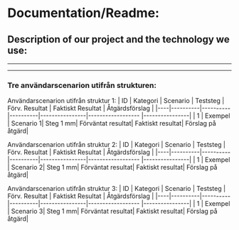 # Documentation/Readme:

## Description of our project and the technology we use: 
--- 


----------------------------------------------------
### Tre användarscenarion utifrån strukturen:
Användarscenarion utifrån struktur 1:
| ID | Kategori | Scenario | Teststeg | Förv. Resultat | Faktiskt Resultat | Åtgärdsförslag |
|----|----------|----------|----------|----------------|------------------ |----------------|
| 1  | Exempel  | Scenario 1| Steg 1 mm| Förväntat resultat| Faktiskt resultat| Förslag på åtgärd|

Användarscenarion utifrån struktur 2:
| ID | Kategori | Scenario | Teststeg | Förv. Resultat | Faktiskt Resultat | Åtgärdsförslag |
|----|----------|----------|----------|----------------|------------------ |----------------|
| 1  | Exempel  | Scenario 2| Steg 1 mm| Förväntat resultat| Faktiskt resultat| Förslag på åtgärd|

Användarscenarion utifrån struktur 3:
| ID | Kategori | Scenario | Teststeg | Förv. Resultat | Faktiskt Resultat | Åtgärdsförslag |
|----|----------|----------|----------|----------------|------------------ |----------------|
| 1  | Exempel  | Scenario 3| Steg 1 mm| Förväntat resultat| Faktiskt resultat| Förslag på åtgärd|
